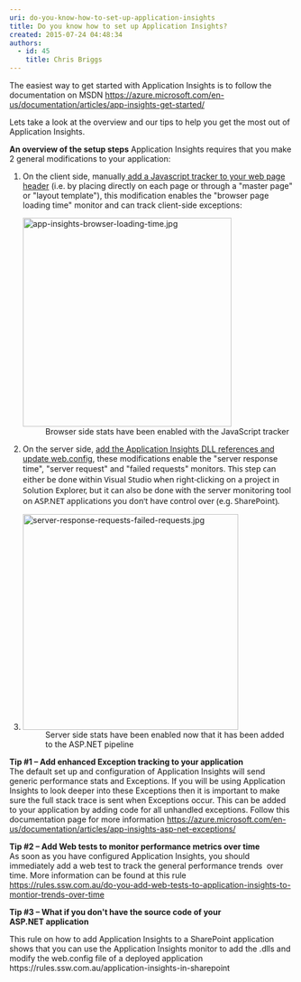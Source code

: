 ```yaml
---
uri: do-you-know-how-to-set-up-application-insights
title: Do you know how to set up Application Insights?
created: 2015-07-24 04:48:34
authors:
  - id: 45
    title: Chris Briggs
---
```





<span class='intro'> <p class="ssw15-rteElement-P">​The easiest way to get started with Application Insights is to follow the documentation on MSDN <a href="https&#58;//azure.microsoft.com/en-us/documentation/articles/app-insights-get-started/">https&#58;//azure.microsoft.com/en-us/documentation/articles/app-insights-get-started/</a>&#160;</p><p class="ssw15-rteElement-P">Lets take a look at the overview and our tips to&#160;help you get the most out of Application Insights.</p> </span>

<p>
   <strong>An overview of the setup steps</strong> Application Insights requires that you make 2 general modifications to your application&#58;</p><ol><li>On the client side, manually<a href="https&#58;//azure.microsoft.com/en-us/documentation/articles/app-insights-javascript/"> add a Javascript tracker to your web page header</a>&#160;(i.e. by placing directly on each page or&#160;through a &quot;master page&quot; or &quot;layout template&quot;), this modification&#160;enables the &quot;browser page loading time&quot; monitor and can track client-side exceptions&#58; <dl class="image"><dt><img alt="app-insights-browser-loading-time.jpg" src="/PublishingImages/app-insights-browser-loading-time.jpg" style="width&#58;370px;" /></dt><dd> Browser side stats have been enabled with the JavaScript tracker</dd></dl></li><li>On the server side, <a href="https&#58;//azure.microsoft.com/en-us/documentation/articles/app-insights-start-monitoring-app-health-usage/">add the Application Insights DLL references and update web.config</a>, these modifications enable&#160;the &quot;server response time&quot;, &quot;server request&quot; and &quot;failed requests&quot; monitors.&#160;<span style="font-family&#58;&quot;segoe ui&quot;;">This step can either be done within Visual Studio when right-clicking on a project in Solution Explorer, but it can also be done with the server monitoring tool on&#160;ASP.NET applications you don't have control over (e.g. SharePoint).</span></li><li><dl class="image"><dt><img alt="server-response-requests-failed-requests.jpg" src="/PublishingImages/server-response-requests-failed-requests.jpg" style="width&#58;382px;" /></dt><dd>Server side&#160;stats have been enabled now that it has been added to the ASP.NET pipeline </dd></dl></li></ol><p>
   <strong>Tip #1&#160;– Add enhanced Exception tracking to your application</strong>&#160;<br>The&#160;default set up and configuration of Application Insights will send generic performance stats and Exceptions. If you will be using Application Insights to look&#160;deeper into these&#160;Exceptions then it is important to make sure the full stack trace is sent when Exceptions occur. This can be added to your application by adding code for all unhandled exceptions. Follow this documentation page for more information <a href="https&#58;//azure.microsoft.com/en-us/documentation/articles/app-insights-asp-net-exceptions/">https&#58;//azure.microsoft.com/en-us/documentation/articles/app-insights-asp-net-exceptions/</a></p><p>
   <strong>Tip #2&#160;– Add Web tests to monitor performance metrics over time<br></strong> As soon as you have configured Application Insights, you should immediately add a web test to track the general performance trends&#160; over time. More information can be found at this rule <a href="/_layouts/15/FIXUPREDIRECT.ASPX?WebId=3dfc0e07-e23a-4cbb-aac2-e778b71166a2&amp;TermSetId=07da3ddf-0924-4cd2-a6d4-a4809ae20160&amp;TermId=1ff43a84-e259-48c5-8b7a-f48433a7ec3c"> https&#58;//rules.ssw.com.au/do-you-add-web-tests-to-application-insights-to-montior-trends-over-time </a></p><p>
      <strong>Tip #3&#160;– What if you don't have the source code of your ASP.NET&#160;application </strong></p><p>This rule on how to add Application Insights to a SharePoint application shows that you can use the Application Insights monitor to add the .dlls and modify the web.config file of a deployed application <a>https&#58;//rules.ssw.com.au/application-insights-in-sharepoint</a> <br></p>


